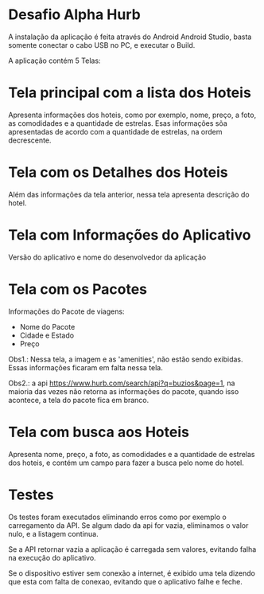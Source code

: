 # Desafio Alpha Hurb

A instalação da aplicação é feita através do Android Android Studio, basta somente conectar o cabo USB no PC, e executar o Build.

A aplicação contém 5 Telas:

# Tela principal com a lista dos Hoteis
Apresenta informações dos hoteis, como por exemplo, nome, preço, a foto, as comodidades e a quantidade de estrelas.
Esas informações sõa apresentadas de acordo com a quantidade de estrelas, na ordem decrescente.


# Tela com os Detalhes dos Hoteis
Além das informações da tela anterior, nessa tela apresenta descrição do hotel.

# Tela com Informações do Aplicativo
Versão do aplicativo e nome do desenvolvedor da aplicação

# Tela com os Pacotes
Informações do Pacote de viagens:

- Nome do Pacote
- Cidade e Estado
- Preço

Obs1.: Nessa tela, a imagem e as 'amenities', não estão sendo exibidas. Essas informações ficaram em falta nessa tela.


Obs2.: a api https://www.hurb.com/search/api?q=buzios&page=1, na maioria das vezes não retorna as informações do pacote, quando isso acontece, a tela do pacote fica em branco.

# Tela com busca aos Hoteis
Apresenta nome, preço, a foto, as comodidades e a quantidade de estrelas dos hoteis, e contém um campo para fazer a busca pelo nome do hotel.


# Testes

Os testes foram executados eliminando erros como por exemplo o carregamento da API. Se algum dado da api for vazia, eliminamos o valor nulo, e a listagem continua.

Se a API retornar vazia a aplicação é carregada sem valores, evitando falha na execução do aplicativo.

Se o dispositivo estiver sem conexão a internet, é exibido uma tela dizendo que esta com falta de conexao, evitando que o aplicativo falhe e feche.

